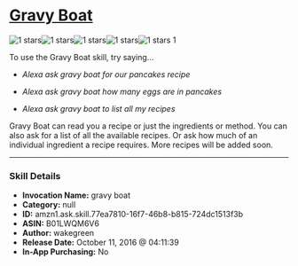 # [Gravy Boat](http://alexa.amazon.com/#skills/amzn1.ask.skill.77ea7810-16f7-46b8-b815-724dc1513f3b)
![1 stars](../../images/ic_star_black_18dp_1x.png)![1 stars](../../images/ic_star_border_black_18dp_1x.png)![1 stars](../../images/ic_star_border_black_18dp_1x.png)![1 stars](../../images/ic_star_border_black_18dp_1x.png)![1 stars](../../images/ic_star_border_black_18dp_1x.png) 1

To use the Gravy Boat skill, try saying...

* *Alexa ask gravy boat for our pancakes recipe*

* *Alexa ask gravy boat how many eggs are in pancakes*

* *Alexa ask gravy boat to list all my recipes*

Gravy Boat can read you a recipe or just the ingredients or method. You can also ask for a list of all the available recipes. Or ask how much of an individual ingredient a recipe requires. More recipes will be added soon.

***

### Skill Details

* **Invocation Name:** gravy boat
* **Category:** null
* **ID:** amzn1.ask.skill.77ea7810-16f7-46b8-b815-724dc1513f3b
* **ASIN:** B01LWQM6V6
* **Author:** wakegreen
* **Release Date:** October 11, 2016 @ 04:11:39
* **In-App Purchasing:** No
